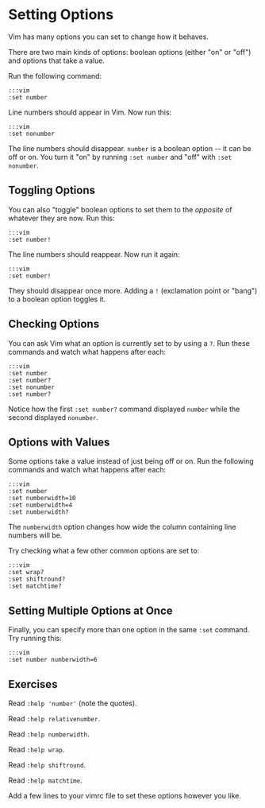 Setting Options
===============

Vim has many options you can set to change how it behaves.

There are two main kinds of options: boolean options (either "on" or "off") and
options that take a value.

Run the following command:

    :::vim
    :set number

Line numbers should appear in Vim.  Now run this:

    :::vim
    :set nonumber

The line numbers should disappear.  `number` is a boolean option -- it can be
off or on.  You turn it "on" by running `:set number` and "off" with `:set
nonumber`.

Toggling Options
----------------

You can also "toggle" boolean options to set them to the *opposite* of whatever
they are now.  Run this:

    :::vim
    :set number!

The line numbers should reappear.  Now run it again:

    :::vim
    :set number!

They should disappear once more.  Adding a `!` (exclamation point or "bang") to
a boolean option toggles it.

Checking Options
----------------

You can ask Vim what an option is currently set to by using a `?`.  Run these
commands and watch what happens after each:

    :::vim
    :set number
    :set number?
    :set nonumber
    :set number?

Notice how the first `:set number?` command displayed `number` while the second
displayed `nonumber`.

Options with Values
-------------------

Some options take a value instead of just being off or on.  Run the following
commands and watch what happens after each:

    :::vim
    :set number
    :set numberwidth=10
    :set numberwidth=4
    :set numberwidth?

The `numberwidth` option changes how wide the column containing line numbers
will be.

Try checking what a few other common options are set to:

    :::vim
    :set wrap?
    :set shiftround?
    :set matchtime?

Setting Multiple Options at Once
--------------------------------

Finally, you can specify more than one option in the same `:set` command.  Try
running this:

    :::vim
    :set number numberwidth=6

Exercises
---------

Read `:help 'number'` (note the quotes).

Read `:help relativenumber`.

Read `:help numberwidth`.

Read `:help wrap`.

Read `:help shiftround`.

Read `:help matchtime`.

Add a few lines to your vimrc file to set these options however you like.
